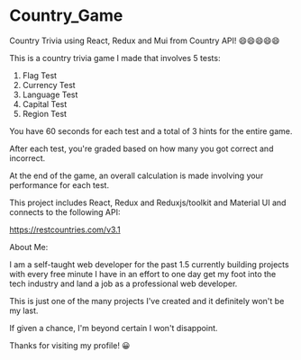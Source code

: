 # Country_Game
Country Trivia using React, Redux and Mui from Country API! 😄😄😄😄😄

This is a country trivia game I made that involves 5 tests:

1. Flag Test
2. Currency Test
3. Language Test
4. Capital Test
5. Region Test

You have 60 seconds for each test and a total of 3 hints for the entire game.

After each test, you're graded based on how many you got correct and incorrect.

At the end of the game, an overall calculation is made involving your performance for each test.

This project includes React, Redux and Reduxjs/toolkit and Material UI and connects to the following API:

https://restcountries.com/v3.1

About Me:

I am a self-taught web developer for the past 1.5 currently building projects with every free minute I have
in an effort to one day get my foot into the tech industry and land a job as a professional web developer.

This is just one of the many projects I've created and it definitely won't be my last.

If given a chance, I'm beyond certain I won't disappoint. 

Thanks for visiting my profile! 😀
